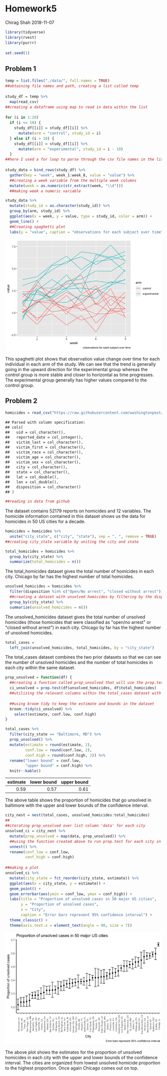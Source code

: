 Homework5
================
Chirag Shah
2018-11-07

``` r
library(tidyverse)
library(rvest)
library(purrr)

set.seed(1)
```

Problem 1
---------

``` r
temp = list.files("./data/", full.names = TRUE) 
##obtaining file names and path, creating a list called temp

study_df = temp %>% 
  map(read_csv)
##creating a dataframe using map to read in data within the list

for (i in 1:20)
  if (i <= 10) {
    study_df[[i]] = study_df[[i]] %>% 
      mutate(arm = "control", study_id = i)
  } else if (i > 10) {
    study_df[[i]] = study_df[[i]] %>% 
      mutate(arm = "experimental", study_id = i - 10)
  }
##here I used a for loop to parse through the csv file names in the list to create a variable for arm

study_data = bind_rows(study_df) %>% 
  gather(key = "week", week_1:week_8, value = "value") %>% 
  ##creating a week variable from the multiple week columns 
  mutate(week = as.numeric(str_extract(week, "\\d"))) 
  ##making week a numeric variable
```

``` r
study_data %>% 
  mutate(study_id = as.character(study_id)) %>% 
  group_by(arm, study_id) %>%
  ggplot(aes(x = week, y = value, type = study_id, color = arm)) +
  geom_line() +
  ##Creating spaghetti plot
  labs(y = "value", caption = "observations for each subject over time")
```

![](p8105_hw5_cs3652_files/figure-markdown_github/unnamed-chunk-3-1.png)

This spaghetti plot shows that observation value change over time for each individual in each arm of the study. We can see that the trend is generally going in the upward direction for the experimental group whereas the control group is more stable and closer to horizontal as time progresses. The experimental group generally has higher values compared to the control group.

Problem 2
---------

``` r
homicides = read_csv("https://raw.githubusercontent.com/washingtonpost/data-homicides/master/homicide-data.csv")
```

    ## Parsed with column specification:
    ## cols(
    ##   uid = col_character(),
    ##   reported_date = col_integer(),
    ##   victim_last = col_character(),
    ##   victim_first = col_character(),
    ##   victim_race = col_character(),
    ##   victim_age = col_character(),
    ##   victim_sex = col_character(),
    ##   city = col_character(),
    ##   state = col_character(),
    ##   lat = col_double(),
    ##   lon = col_double(),
    ##   disposition = col_character()
    ## )

``` r
##reading in data from github 
```

The dataset contains 52179 reports on homicides and 12 variables. The homicide information contained in this dataset shows us the data for homicides in 50 US cities for a decade.

``` r
homicides = homicides %>% 
  unite("city_state", c("city", "state"), sep = ", ", remove = TRUE)
##creating city_state variable by uniting the city and state 
```

``` r
total_homicides = homicides %>% 
  group_by(city_state) %>% 
  summarize(total_homicides = n())
```

The total\_homicides dataset gives the total number of homicides in each city. Chicago by far has the highest number of total homicides.

``` r
unsolved_homicides = homicides %>% 
  filter(disposition %in% c("Open/No arrest", "closed without arrest")) %>%
  ##creating a dataset with unsolved homicides by filtering by the disposition that reflects an unsolved homicide
  group_by(city_state) %>% 
  summarize(unsolved_homicides = n())
```

The unsolved\_homicides dataset gives the total number of unsolved homicides (those homicides that were classified as "open/no arrest" or "closed without arrest") in each city. Chicago by far has the highest number of unsolved homicides.

``` r
total_cases = 
  left_join(unsolved_homicides, total_homicides, by = "city_state")
```

The total\_cases dataset combines the two prior datasets so that we can see the number of unsolved homicides and the number of total homicides in each city within the same dataset.

``` r
prop_unsolved = function(df) {
  ##creating a function called prop_unsolved that will use the prop.test function
  ci_unsolved = prop.test(df$unsolved_homicides, df$total_homicides)
  ##utilizing the relevant columns within the total_cases dataset with unsolved homicides being the number of "successes" and total homicides being the total. This will yield the success rate, or in this case the rate at which homicides go unsolved in various cities
  
  ##using broom tidy to keep the estimate and bounds in the dataset
  broom::tidy(ci_unsolved) %>% 
    select(estimate, conf.low, conf.high)
}
```

``` r
total_cases %>% 
  filter(city_state == "Baltimore, MD") %>% 
  prop_unsolved() %>% 
  mutate(estimate = round(estimate, 2), 
         conf.low = round(conf.low, 2), 
         conf.high = round(conf.high, 2)) %>% 
  rename("lower bound" = conf.low, 
         "upper bound" = conf.high) %>% 
  knitr::kable()
```

|  estimate|  lower bound|  upper bound|
|---------:|------------:|------------:|
|      0.59|         0.57|         0.61|

The above table shows the proportion of homicides that go unsolved in baltimore with the upper and lower bounds of the confidence interval.

``` r
city_nest = nest(total_cases, unsolved_homicides:total_homicides)
##
##iterating prop_unsolved over list column 'data' for each city
unsolved_ci = city_nest %>% 
  mutate(prop_unsolved = map(data, prop_unsolved)) %>% 
  ##using the function created above to run prop.test for each city in the dataset thereby obtaining the proportion of unsolved homicides and the confidence interval for each city
  unnest() %>% 
  rename(conf_low = conf.low, 
         conf_high = conf.high)

##making a plot
unsolved_ci %>% 
  mutate(city_state = fct_reorder(city_state, estimate)) %>% 
  ggplot(aes(x = city_state, y = estimate)) + 
  geom_point() + 
  geom_errorbar(aes(ymin = conf_low, ymax = conf_high)) + 
  labs(title = "Proportion of unsolved cases in 50 major US cities", 
       y = "Proportion of unsolved cases", 
       x = "City", 
       caption = "Error bars represent 95% confidence interval") + 
  theme_classic() +
  theme(axis.text.x = element_text(angle = 90, size = 7))
```

![](p8105_hw5_cs3652_files/figure-markdown_github/unnamed-chunk-11-1.png)

The above plot shows the estimates for the proportion of unsolved homicides in each city with the upper and lower bounds of the confidence interval. The cities are organized from lowest unsolved homicide proportion to the highest proportion. Once again Chicago comes out on top.
